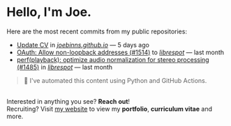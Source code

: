 # Hello, I'm Joe.
Here are the most recent commits from my public repositories:<br>
<!--activity_section_start-->
- [Update CV](https://github.com/joebinns/joebinns.github.io/commit/b2b44e17a00430e613e029c4fa4b5662cc451393) in [*joebinns.github.io*](https://github.com/joebinns/joebinns.github.io) — 5 days ago
- [OAuth: Allow non-loopback addresses (#1514)](https://github.com/joebinns/librespot/commit/03bcdc6bda5f7e2a6c21c3a1576ef00b21ca469c) to [*librespot*](https://github.com/joebinns/librespot) — last month
- [perf(playback): optimize audio normalization for stereo processing (#1485)](https://github.com/joebinns/librespot/commit/9456a02afa3ba1c96470d532ebc6e9b858824a3c) in [*librespot*](https://github.com/joebinns/librespot) — last month
<!--activity_section_end-->
> 🚀 I've automated this content using Python  and GitHub Actions.

<br>Interested in anything you see? **Reach out**!<br>
Recruiting? Visit [my website](https://joebinns.com/) to view my **portfolio**, **curriculum vitae** and more.
